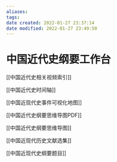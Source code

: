 ```yaml
---
aliases: 
tags: 
date created: 2022-01-27 23:37:14
date modified: 2022-01-27 23:49:50
---
```


# 中国近代史纲要工作台

[[中国近代史相关视频索引]]

[[中国近代史时间轴]]

[[中国近现代史事件可视化地图]]

[[中国近代史纲要思维导图PDF]]

[[中国近代史纲要思维导图]]

[[中国近现代历史文献选集]]

[[中国近现代史纲要题目]]
